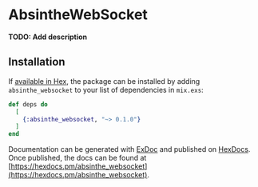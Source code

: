 # AbsintheWebSocket

**TODO: Add description**

## Installation

If [available in Hex](https://hex.pm/docs/publish), the package can be installed
by adding `absinthe_websocket` to your list of dependencies in `mix.exs`:

```elixir
def deps do
  [
    {:absinthe_websocket, "~> 0.1.0"}
  ]
end
```

Documentation can be generated with [ExDoc](https://github.com/elixir-lang/ex_doc)
and published on [HexDocs](https://hexdocs.pm). Once published, the docs can
be found at [https://hexdocs.pm/absinthe_websocket](https://hexdocs.pm/absinthe_websocket).

